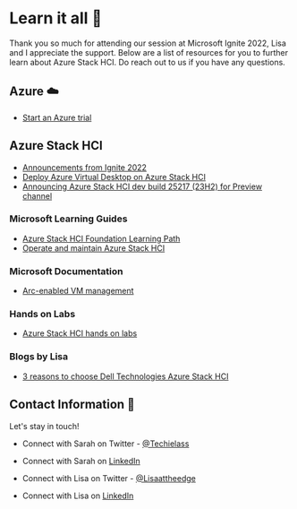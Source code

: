 
# Learn it all 📘

Thank you so much for attending our session at Microsoft Ignite 2022, Lisa and I appreciate the support.   Below are a list of resources for you to further learn about Azure Stack HCI.   Do reach out to us if you have any questions. 

## Azure ☁️
- [Start an Azure trial](https://azure.microsoft.com/free/?WT.mc_id=AZ-MVP-5004165)

## Azure Stack HCI 

- [Announcements from Ignite 2022](https://techcommunity.microsoft.com/t5/azure-stack-blog/what-s-new-for-azure-stack-hci-at-microsoft-ignite-2022/ba-p/3650949?WT.mc_id=AZ-MVP-5004165)
- [Deploy Azure Virtual Desktop on Azure Stack HCI](https://techcommunity.microsoft.com/t5/azure-stack-blog/workload-deployment-shouldn-t-be-different-on-cloud-amp-on/ba-p/3650070?WT.mc_id=AZ-MVP-5004165)
- [Announcing Azure Stack HCI dev build 25217 (23H2) for Preview channel](https://techcommunity.microsoft.com/t5/azure-stack-blog/announcing-azure-stack-hci-dev-build-25217-23h2-for-preview/ba-p/3650906?WT.mc_id=AZ-MVP-5004165)

### Microsoft Learning Guides
- [Azure Stack HCI Foundation Learning Path](https://learn.microsoft.com/training/paths/azure-stack-hci-foundations/?WT.mc_id=AZ-MVP-5004165)
- [Operate and maintain Azure Stack HCI](https://learn.microsoft.com/training/paths/operate-maintain-azure-stack-hci/?WT.mc_id=AZ-MVP-5004165)

### Microsoft Documentation
- [Arc-enabled VM management](https://learn.microsoft.com/azure-stack/hci/manage/azure-arc-enabled-virtual-machines?WT.mc_id=AZ-MVP-5004165)

### Hands on Labs
- [Azure Stack HCI hands on labs](https://github.com/DellGEOS/AzureStackHOLs)

### Blogs by Lisa
- [3 reasons to choose Dell Technologies Azure Stack HCI](https://lisaattheedge.com/2022/02/23/3-reasons-to-choose-dell-technologies-for-azure-stack-hci/)



## Contact Information 👋

Let's stay in touch! 

- Connect with Sarah on Twitter - [@Techielass](https://twitter.com/techielass)
- Connect with Sarah on [LinkedIn](https://in.linkedin.com/in/sazlean)

- Connect with Lisa on Twitter - [@Lisaattheedge](https://twitter.com/lisaattheedge)
- Connect with Lisa on [LinkedIn](https://www.linkedin.com/in/lisadawnclark/)

